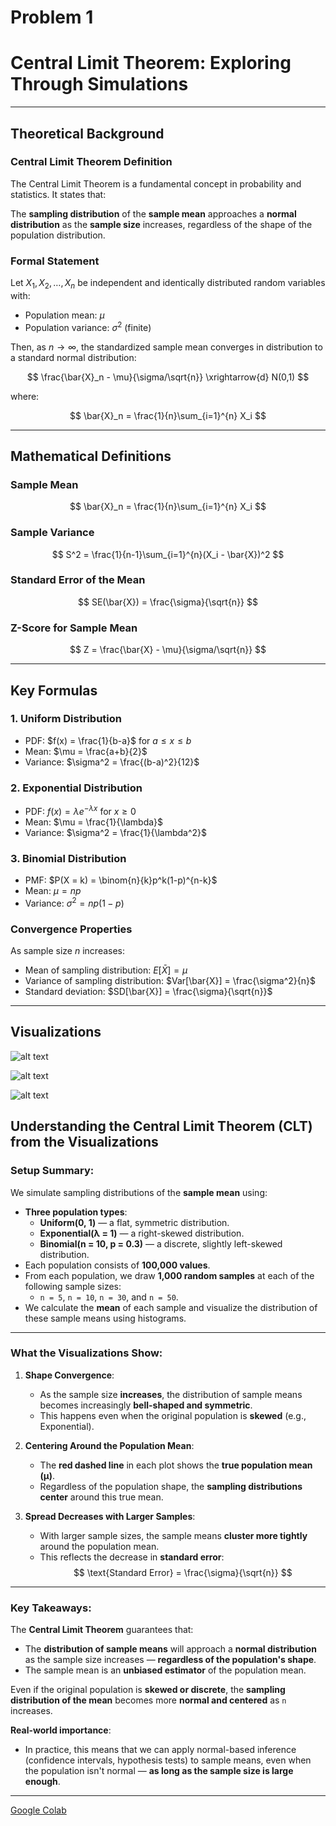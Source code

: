 # Problem 1

#  Central Limit Theorem: Exploring Through Simulations

---
##  Theoretical Background

### Central Limit Theorem Definition

 The Central Limit Theorem is a fundamental concept in probability and statistics. It states that:  
 
The **sampling distribution** of the **sample mean** approaches a **normal distribution** as the **sample size** increases, regardless of the shape of the population distribution.

### Formal Statement

Let $X_1, X_2, \ldots, X_n$ be independent and identically distributed random variables with:

- Population mean: $\mu$
- Population variance: $\sigma^2$ (finite)

Then, as $n \to \infty$, the standardized sample mean converges in distribution to a standard normal distribution:

$$
\frac{\bar{X}_n - \mu}{\sigma/\sqrt{n}} \xrightarrow{d} N(0,1)
$$

where:

$$
\bar{X}_n = \frac{1}{n}\sum_{i=1}^{n} X_i
$$

---

##  Mathematical Definitions

### Sample Mean

$$
\bar{X}_n = \frac{1}{n}\sum_{i=1}^{n} X_i
$$

### Sample Variance

$$
S^2 = \frac{1}{n-1}\sum_{i=1}^{n}(X_i - \bar{X})^2
$$

### Standard Error of the Mean

$$
SE(\bar{X}) = \frac{\sigma}{\sqrt{n}}
$$

### Z-Score for Sample Mean

$$
Z = \frac{\bar{X} - \mu}{\sigma/\sqrt{n}}
$$

---

##  Key Formulas

### 1. Uniform Distribution

- PDF: $f(x) = \frac{1}{b-a}$ for $a \leq x \leq b$  
- Mean: $\mu = \frac{a+b}{2}$  
- Variance: $\sigma^2 = \frac{(b-a)^2}{12}$

### 2. Exponential Distribution

- PDF: $f(x) = \lambda e^{-\lambda x}$ for $x \geq 0$  
- Mean: $\mu = \frac{1}{\lambda}$  
- Variance: $\sigma^2 = \frac{1}{\lambda^2}$

### 3. Binomial Distribution

- PMF: $P(X = k) = \binom{n}{k}p^k(1-p)^{n-k}$  
- Mean: $\mu = np$  
- Variance: $\sigma^2 = np(1-p)$

### Convergence Properties

As sample size $n$ increases:

- Mean of sampling distribution: $E[\bar{X}] = \mu$  
- Variance of sampling distribution: $Var[\bar{X}] = \frac{\sigma^2}{n}$  
- Standard deviation: $SD[\bar{X}] = \frac{\sigma}{\sqrt{n}}$


---

##  Visualizations

![alt text](image.png)

![alt text](image-1.png)

![alt text](image-2.png)

##  Understanding the Central Limit Theorem (CLT) from the Visualizations

###  Setup Summary:
We simulate sampling distributions of the **sample mean** using:

- **Three population types**:
  - **Uniform(0, 1)** — a flat, symmetric distribution.
  - **Exponential(λ = 1)** — a right-skewed distribution.
  - **Binomial(n = 10, p = 0.3)** — a discrete, slightly left-skewed distribution.
- Each population consists of **100,000 values**.
- From each population, we draw **1,000 random samples** at each of the following sample sizes:
  - `n = 5`, `n = 10`, `n = 30`, and `n = 50`.
- We calculate the **mean** of each sample and visualize the distribution of these sample means using histograms.

---

###  What the Visualizations Show:

1. **Shape Convergence**:
   - As the sample size **increases**, the distribution of sample means becomes increasingly **bell-shaped and symmetric**.
   - This happens even when the original population is **skewed** (e.g., Exponential).

2. **Centering Around the Population Mean**:
   - The **red dashed line** in each plot shows the **true population mean (μ)**.
   - Regardless of the population shape, the **sampling distributions center** around this true mean.

3. **Spread Decreases with Larger Samples**:
   - With larger sample sizes, the sample means **cluster more tightly** around the population mean.
   - This reflects the decrease in **standard error**:  
     $$
     \text{Standard Error} = \frac{\sigma}{\sqrt{n}}
     $$

---

###  Key Takeaways:

 The **Central Limit Theorem** guarantees that:
- The **distribution of sample means** will approach a **normal distribution** as the sample size increases — **regardless of the population's shape**.
- The sample mean is an **unbiased estimator** of the population mean.

 Even if the original population is **skewed or discrete**, the **sampling distribution of the mean** becomes more **normal and centered** as `n` increases.

 **Real-world importance**:
- In practice, this means that we can apply normal-based inference (confidence intervals, hypothesis tests) to sample means, even when the population isn't normal — **as long as the sample size is large enough**.

---
 [Google Colab](https://colab.research.google.com/drive/1OMtNuOz3oFZAc3aPjXNYmsn3IxbSf50G?usp=sharing)

